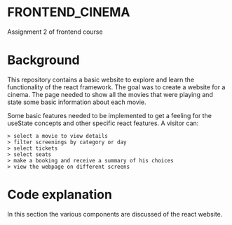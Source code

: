 # FRONTEND_CINEMA
Assignment 2 of frontend course

# Background
This repository contains a basic website to explore and learn the functionality of the react framework. The goal was to create a website for a cinema. The page needed to show all the movies that were playing and state some basic information about each movie. 

Some basic features needed to be implemented to get a feeling for the useState concepts and other specific react features. A visitor can:
```
> select a movie to view details
> filter screenings by category or day
> select tickets
> select seats
> make a booking and receive a summary of his choices
> view the webpage on different screens
```

# Code explanation
In this section the various components are discussed of the react website.
